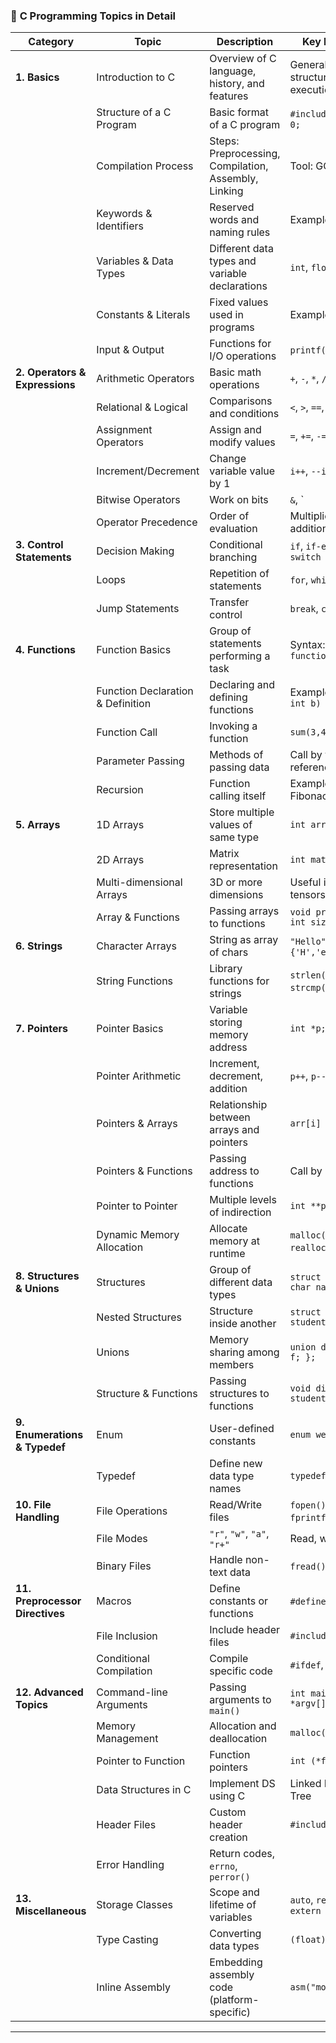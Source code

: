 ### 🧠 **C Programming Topics in Detail**

| **Category**  | **Topic**                | **Description**                                      | **Key Points / Examples**                             |
| ------------- | ------------------------ | ---------------------------------------------------- | ----------------------------------------------------- |
| **1. Basics** | Introduction to C        | Overview of C language, history, and features        | General-purpose, structured, compiled, fast execution |
|               | Structure of a C Program | Basic format of a C program                          | `#include`, `main()`, `{}`, `return 0;`               |
|               | Compilation Process      | Steps: Preprocessing, Compilation, Assembly, Linking | Tool: GCC compiler                                    |
|               | Keywords & Identifiers   | Reserved words and naming rules                      | Example: `int`, `for`, `return`                       |
|               | Variables & Data Types   | Different data types and variable declarations       | `int`, `float`, `char`, `double`                      |
|               | Constants & Literals     | Fixed values used in programs                        | Example: `#define PI 3.14`                            |
|               | Input & Output           | Functions for I/O operations                         | `printf()`, `scanf()`                                 |
| **2. Operators & Expressions** | Arithmetic Operators | Basic math operations | `+`, `-`, `*`, `/`, `%` |
| | Relational & Logical | Comparisons and conditions | `<`, `>`, `==`, `&&`, `||` |
| | Assignment Operators | Assign and modify values | `=`, `+=`, `-=`, `*=` |
| | Increment/Decrement | Change variable value by 1 | `i++`, `--i` |
| | Bitwise Operators | Work on bits | `&`, `|`, `^`, `~`, `<<`, `>>` |
| | Operator Precedence | Order of evaluation | Multiplication before addition, etc. |
| **3. Control Statements** | Decision Making | Conditional branching | `if`, `if-else`, `nested if`, `switch` |
| | Loops | Repetition of statements | `for`, `while`, `do-while` |
| | Jump Statements | Transfer control | `break`, `continue`, `goto` |
| **4. Functions** | Function Basics | Group of statements performing a task | Syntax: `returnType functionName(parameters)` |
| | Function Declaration & Definition | Declaring and defining functions | Example: `int sum(int a, int b)` |
| | Function Call | Invoking a function | `sum(3,4);` |
| | Parameter Passing | Methods of passing data | Call by value / Call by reference |
| | Recursion | Function calling itself | Example: Factorial, Fibonacci |
| **5. Arrays** | 1D Arrays | Store multiple values of same type | `int arr[5] = {1,2,3,4,5};` |
| | 2D Arrays | Matrix representation | `int matrix[3][3];` |
| | Multi-dimensional Arrays | 3D or more dimensions | Useful in 3D graphics, tensors |
| | Array & Functions | Passing arrays to functions | `void printArray(int arr[], int size)` |
| **6. Strings** | Character Arrays | String as array of chars | `"Hello"` = `{'H','e','l','l','o','\0'}` |
| | String Functions | Library functions for strings | `strlen()`, `strcpy()`, `strcmp()`, `strcat()` |
| **7. Pointers** | Pointer Basics | Variable storing memory address | `int *p; p = &x;` |
| | Pointer Arithmetic | Increment, decrement, addition | `p++`, `p--` |
| | Pointers & Arrays | Relationship between arrays and pointers | `arr[i] == *(arr + i)` |
| | Pointers & Functions | Passing address to functions | Call by reference |
| | Pointer to Pointer | Multiple levels of indirection | `int **ptr;` |
| | Dynamic Memory Allocation | Allocate memory at runtime | `malloc()`, `calloc()`, `realloc()`, `free()` |
| **8. Structures & Unions** | Structures | Group of different data types | `struct student { int id; char name[20]; };` |
| | Nested Structures | Structure inside another | `struct dept { struct student s1; };` |
| | Unions | Memory sharing among members | `union data { int i; float f; };` |
| | Structure & Functions | Passing structures to functions | `void display(struct student s);` |
| **9. Enumerations & Typedef** | Enum | User-defined constants | `enum week {Mon, Tue, Wed};` |
| | Typedef | Define new data type names | `typedef unsigned int UINT;` |
| **10. File Handling** | File Operations | Read/Write files | `fopen()`, `fclose()`, `fprintf()`, `fscanf()` |
| | File Modes | `"r"`, `"w"`, `"a"`, `"r+"` | Read, write, append modes |
| | Binary Files | Handle non-text data | `fread()`, `fwrite()` |
| **11. Preprocessor Directives** | Macros | Define constants or functions | `#define`, `#undef` |
| | File Inclusion | Include header files | `#include <stdio.h>` |
| | Conditional Compilation | Compile specific code | `#ifdef`, `#ifndef`, `#endif` |
| **12. Advanced Topics** | Command-line Arguments | Passing arguments to `main()` | `int main(int argc, char *argv[])` |
| | Memory Management | Allocation and deallocation | `malloc()`, `free()` |
| | Pointer to Function | Function pointers | `int (*fp)(int,int);` |
| | Data Structures in C | Implement DS using C | Linked List, Stack, Queue, Tree |
| | Header Files | Custom header creation | `#include "myheader.h"` |
| | Error Handling | Return codes, `errno`, `perror()` | |
| **13. Miscellaneous** | Storage Classes | Scope and lifetime of variables | `auto`, `register`, `static`, `extern` |
| | Type Casting | Converting data types | `(float) a / b;` |
| | Inline Assembly | Embedding assembly code (platform-specific) | `asm("mov %eax, %ebx");` |

---

